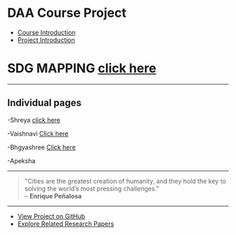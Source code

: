 # **DAA Course Project**
- [Course Introduction](./Course_Intro.md)
- [Project Introduction](./project_I.md)

# SDG MAPPING [click here](https://01fe23bcs144.github.io/SDG-mapping-for-Business-cases/)<be>

---

## **Individual pages**
-Shreya [click here](https://shreya-301.github.io/SMART-CITY-/)<br>


-Vaishnavi [Click here](https://vaishnavikshatri.github.io/DAA--PROJECT-/)<br>


-Bhgyashree [Click here](https://01fe23bcs144.github.io/DAA-project/)<br>



-Apeksha


---



> "Cities are the greatest creation of humanity, and they hold the key to solving the world’s most pressing challenges."  
> – **Enrique Peñalosa**

---


- [View Project on GitHub](https://github.com/your-repo-link)
- [Explore Related Research Papers](https://example.com/research-paper)
